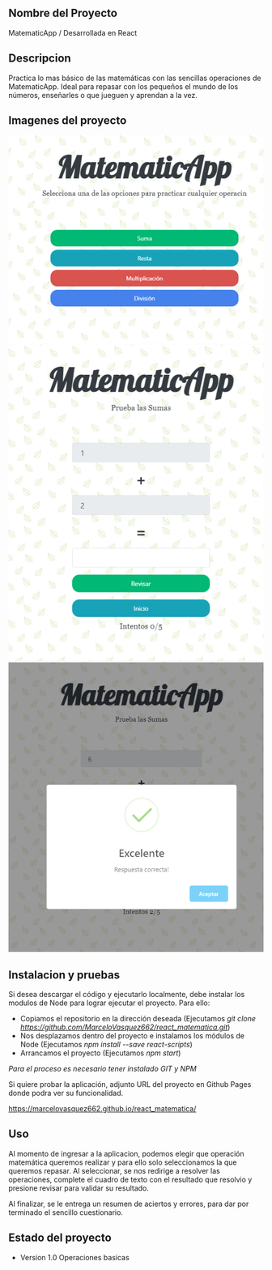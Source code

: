 ## Nombre del Proyecto

MatematicApp / Desarrollada en React

## Descripcion

Practica lo mas básico de las matemáticas con las sencillas operaciones de MatematicApp. Ideal para repasar con los pequeños el mundo de los números, enseñarles o que jueguen y aprendan a la vez.

## Imagenes del proyecto 

![Inicio](https://raw.githubusercontent.com/MarceloVasquez662/react_matematica/master/imagenesProyecto/Inicio.png)
![Operacion](https://raw.githubusercontent.com/MarceloVasquez662/react_matematica/master/imagenesProyecto/Operacion.png)
![Resultado](https://raw.githubusercontent.com/MarceloVasquez662/react_matematica/master/imagenesProyecto/Resultado.png)

## Instalacion y pruebas

Si desea descargar el código y ejecutarlo localmente, debe instalar los modulos de Node para lograr ejecutar el proyecto. Para ello:

- Copiamos el repositorio en la dirección deseada (Ejecutamos *git clone https://github.com/MarceloVasquez662/react_matematica.git*)
- Nos desplazamos dentro del proyecto e instalamos los módulos de Node (Ejecutamos *npm install --save react-scripts*)
- Arrancamos el proyecto (Ejecutamos *npm start*)

*Para el proceso es necesario tener instalado GIT y NPM*

Si quiere probar la aplicación, adjunto URL del proyecto en Github Pages donde podra ver su funcionalidad. 

https://marcelovasquez662.github.io/react_matematica/

## Uso

Al momento de ingresar a la aplicacion, podemos elegir que operación matemática queremos realizar y para ello solo seleccionamos la que queremos repasar.
Al seleccionar, se nos redirige a resolver las operaciones, complete el cuadro de texto con el resultado que resolvio y presione revisar para validar su resultado.

Al finalizar, se le entrega un resumen de aciertos y errores, para dar por terminado el sencillo cuestionario.

## Estado del proyecto

- Version 1.0
Operaciones basicas



